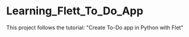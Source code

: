 # Learning_Flett_To_Do_App
This project follows the tutorial: "Create To-Do app in Python with Flet"
